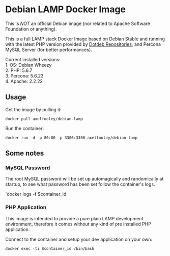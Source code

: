 # Debian LAMP Docker Image #

This is *NOT* an official Debian image (nor related to Apache Software Foundation or anything).

This is a full LAMP stack Docker Image based on Debian Stable and running with the latest PHP version provided by [Dotdeb Repositories](https://www.dotdeb.org/tag/php5/), and Percona MySQL Server (for better performances).

Current installed versions:  
    1.  OS: Debian Wheezy  
    2.  PHP: 5.6.7  
    3.  Percona: 5.6.23  
    4.  Apache: 2.2.22  

## Usage ##

Get the image by pulling it:

`docker pull axelfooley/debian-lamp`

Run the container:

`docker run -d -p 80:80 -p 3306:3306 axelfooley/debian-lamp`

## Some notes ##

### MySQL Password ###

The root MySQL password will be set up automagically and randomically at startup, to see what password has been set follow the container's logs.

`docker logs -f $container_id 

### PHP Application ###

This image is intended to provide a pure plain LAMP development environment, therefore it comes without any kind of pre installed PHP application.

Connect to the container and setup your dev application on your own:

`docker exec -ti $container_id /bin/bash`
